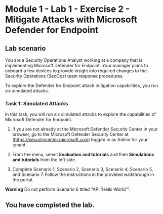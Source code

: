 # Module 1 - Lab 1 - Exercise 2 - Mitigate Attacks with Microsoft Defender for Endpoint

## Lab scenario

You are a Security Operations Analyst working at a company that is implementing Microsoft Defender for Endpoint. Your manager plans to onboard a few devices to provide insight into required changes to the Security Operations (SecOps) team response procedures.

To explore the Defender for Endpoint attack mitigation capabilities, you run six simulated attacks.

### Task 1: Simulated Attacks

In this task, you will run six simulated attacks to explore the capabilities of Microsoft Defender for Endpoint.

1. If you are not already at the Microsoft Defender Security Center in your browser, go to the Microsoft Defender Security Center at (https://securitycenter.microsoft.com) logged in as Admin for your tenant.

2. From the menu, select **Evaluation and tutorials**  and then **Simulations and tutorials** from the left side.

3. Complete Scenario 1, Scenario 2, Scenario 3, Scenario 4, Scenario 5, and Scenario 7. Follow the instructions in the provided walkthrough in the portal.

**Warning** Do not perform Scenario 6 titled "API 'Hello World'".

## You have completed the lab.